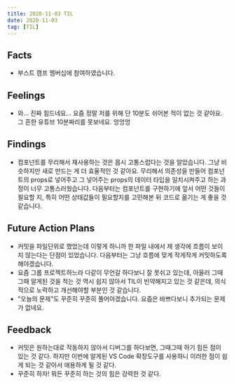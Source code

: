 ```yaml
---
title: 2020-11-03 TIL
date: 2020-11-03
tag: [TIL]
---
```


## Facts

- 부스트 캠프 멤버십에 참여하였습니다.

## Feelings

- 와... 진짜 힘드네요... 요즘 정말 저를 위해 단 10분도 쉬어본 적이 없는 것 같아요. 그 흔한 유튜브 10분짜리를 못보네요. 엉엉엉

## Findings

- 컴포넌트를 무리해서 재사용하는 것은 몹시 고통스럽다는 것을 알았습니다. 그냥 비슷하지만 새로 만드는 게 더 효율적인 것 같아요. 무리해서 의존성을 만들어 컴포넌트의 props로 넣어주고 그 넣어주는 props의 데이터 타입을 일치시켜주고 하는 과정이 너무 고통스러웠습니다. 다음부터는 컴포넌트를 구현하기에 앞서 어떤 것들이 필요할 지, 특히 어떤 상태값들이 필요할지를 고민해본 뒤 코드로 옮기는 게 좋을 것 같습니다.

## Future Action Plans

- 커밋을 파일단위로 했었는데 이렇게 하니까 한 파일 내에서 제 생각에 흐름이 보이지 않는다는 단점이 있었습니다. 다음부터는 그냥 흐름에 맞게 작게작게 커밋하도록 해야겠습니다.
- 요즘 그룹 프로젝트하느라 다같이 무언갈 하다보니 잘 못쉬고 있는데, 아울러 그때그때 알게된 것을 적는 것 역시 쉽지 않아서 TIL이 빈약해지고 있는 것 같은데, 의식적으로 노력하고 개선해야할 부분인 것 같습니다.
- "오늘의 문제"도 꾸준히 꾸준히 풀어야겠습니다. 요즘은 바쁘다보니 추가되는 문제가 없네요.

## Feedback

- 커밋은 원하는대로 작동하지 않아서 디버그를 하다보면, 그때그때 하기 힘든 점이 있는 것 같다. 하지만 이번에 알게된 VS Code 확장도구를 사용하니 이러한 점이 쉽게 되는 것 같아서 애용하게 될 것 같다.
- 꾸준히 하자! 뭐든 꾸준히 하는 것의 힘은 강력한 것 같다.
